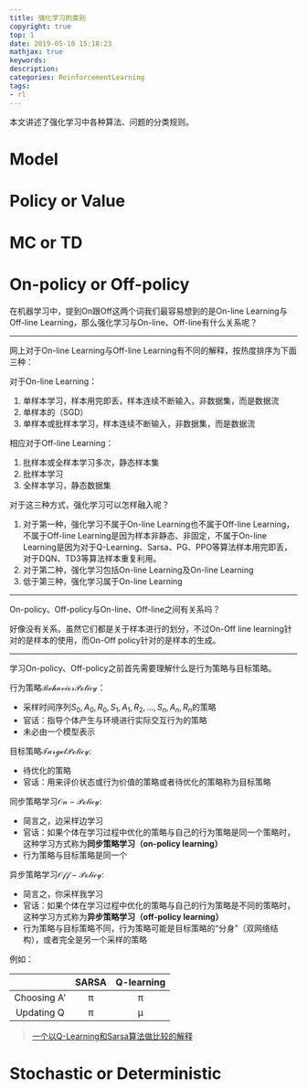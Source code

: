 ```yaml
---
title: 强化学习的类别
copyright: true
top: 1
date: 2019-05-10 15:18:23
mathjax: true
keywords: 
description: 
categories: ReinforcementLearning
tags:
- rl
---
```


本文讲述了强化学习中各种算法、问题的分类规则。

<!--more-->

# Model



# Policy or Value



# MC or TD



# On-policy or Off-policy

在机器学习中，提到On跟Off这两个词我们最容易想到的是On-line Learning与Off-line Learning，那么强化学习与On-line、Off-line有什么关系呢？

---

网上对于On-line Learning与Off-line Learning有不同的解释，按热度排序为下面三种：

对于On-line Learning：

1. 单样本学习，样本用完即丢，样本连续不断输入，非数据集，而是数据流
2. 单样本的（SGD）
3. 单样本或批样本学习，样本连续不断输入，非数据集，而是数据流

相应对于Off-line Learning：

1. 批样本或全样本学习多次，静态样本集
2. 批样本学习
3. 全样本学习，静态数据集

对于这三种方式，强化学习可以怎样融入呢？

1. 对于第一种，强化学习不属于On-line Learning也不属于Off-line Learning，不属于Off-line Learning是因为样本非静态、非固定，不属于On-line Learning是因为对于Q-Learning、Sarsa、PG、PPO等算法样本用完即丢，对于DQN、TD3等算法样本重复利用。
2. 对于第二种，强化学习包括On-line Learning及On-line Learning
3. 低于第三种，强化学习属于On-line Learning

---

On-policy、Off-policy与On-line、Off-line之间有关系吗？

好像没有关系。虽然它们都是关于样本进行的划分，不过On-Off line learning针对的是样本的使用，而On-Off policy针对的是样本的生成。

---

学习On-policy、Off-policy之前首先需要理解什么是行为策略与目标策略。

行为策略$\mathcal{Behavior Policy}$：

- 采样时间序列$S_{0},A_{0},R_{0},S_{1},A_{1},R_{2},...,S_{n},A_{n},R_{n}$的策略
- 官话：指导个体产生与环境进行实际交互行为的策略
- 未必由一个模型表示

目标策略$\mathcal{TargetPolicy}$:

- 待优化的策略
- 官话：用来评价状态或行为价值的策略或者待优化的策略称为目标策略



同步策略学习$\mathcal{On-Policy}$:

- 简言之，边采样边学习
- 官话：如果个体在学习过程中优化的策略与自己的行为策略是同一个策略时，这种学习方式称为**同步策略学习（on-policy learning）**
- 行为策略与目标策略是同一个

异步策略学习$\mathcal{Off-Policy}$:

- 简言之，你采样我学习
- 官话：如果个体在学习过程中优化的策略与自己的行为策略是不同的策略时，这种学习方式称为**异步策略学习（off-policy learning）**
- 行为策略与目标策略不同，行为策略可能是目标策略的“分身”（双网络结构），或者完全是另一个采样的策略

例如：





|             | SARSA | Q-learning |
|:-----------:|:-----:|:----------:|
| Choosing A' |   π   |      π     |
| Updating Q  |   π   |      μ     |



> [一个以Q-Learning和Sarsa算法做比较的解释](https://stackoverflow.com/a/41420616)

# Stochastic or Deterministic